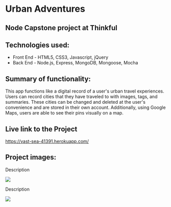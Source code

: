 # Urban Adventures

## Node Capstone project at Thinkful

## Technologies used:
* Front End - HTML5, CSS3, Javascript, jQuery
* Back End - Node.js, Express, MongoDB, Mongoose, Mocha


## Summary of functionality:
This app functions like a digital record of a user's urban travel experiences. Users can record cities that they have traveled to with images, tags, and summaries. These cities can be changed and deleted at the user's convenience and are stored in their own account. Additionally, using Google Maps, users are able to see their pins visually on a map.


## Live link to the Project
https://vast-sea-41391.herokuapp.com/

## Project images:

Description

<img src="https://github.com/tcw5038/API-Capstone/blob/master/screenshots/LandingPage.PNG?raw=true"/>

Description

<img src="https://github.com/tcw5038/API-Capstone/blob/master/screenshots/ResultsPage.PNG?raw=true"/>
